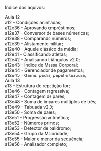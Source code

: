 Índice dos aquivos:

Aula 12 <br />
a12    - Condições aninhadas; <br />
a12e36 - Aprovando empréstimos; <br />
a12e37 - Conversor de bases númericas; <br />
a12e38 - Comparando números; <br />
a12e39 - Alistamento militar; <br />
a12e40 - Aquele clássico da média; <br />
a12e41 - Classificando atletas; <br />
a12e42 - Analisando triângulos v2.0; <br />
a12e43 - Índice de Massa Corporal; <br />
a12e44 - Gerenciador de pagamentos; <br />
a12e45 - Game: pedra, papel e tesoura; <br />
Aula 13 <br />
a13    - Estrutura de repetição for; <br />
a13e46 - Contagem regressiva; <br />
a13e47 - Contagem de pares; <br />
a13e48 - Soma de ímpares múltiplos de três; <br />
a13e49 - Tabuada v2.0; <br />
a13e50 - Soma de pares; <br />
a13e51 - Progressão aritmética; <br />
a13e52 - Números primos; <br />
a13e53 - Detector de palídromo; <br />
a13e54 - Grupo da Maioridade; <br />
a13e55 - Maior e menor da sequência; <br />
a13e56 - Analisador completo; <br />